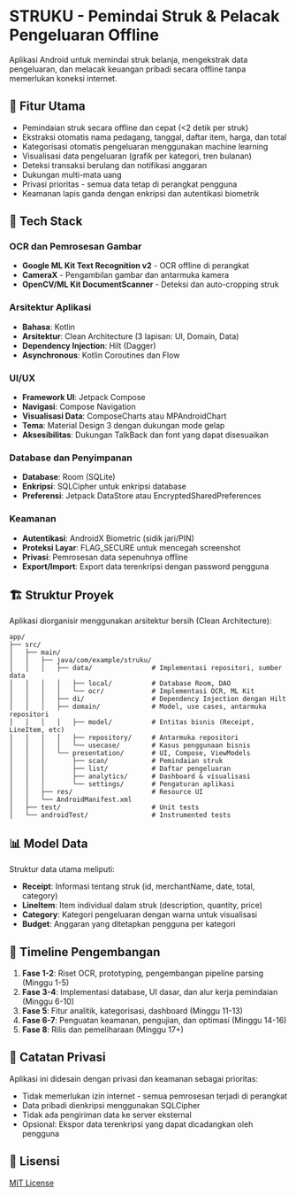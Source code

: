# STRUKU - Pemindai Struk & Pelacak Pengeluaran Offline

Aplikasi Android untuk memindai struk belanja, mengekstrak data pengeluaran, dan melacak keuangan pribadi secara offline tanpa memerlukan koneksi internet.

## 📱 Fitur Utama

- Pemindaian struk secara offline dan cepat (<2 detik per struk)
- Ekstraksi otomatis nama pedagang, tanggal, daftar item, harga, dan total
- Kategorisasi otomatis pengeluaran menggunakan machine learning
- Visualisasi data pengeluaran (grafik per kategori, tren bulanan)
- Deteksi transaksi berulang dan notifikasi anggaran
- Dukungan multi-mata uang
- Privasi prioritas - semua data tetap di perangkat pengguna
- Keamanan lapis ganda dengan enkripsi dan autentikasi biometrik

## 🔧 Tech Stack

### OCR dan Pemrosesan Gambar
- **Google ML Kit Text Recognition v2** - OCR offline di perangkat
- **CameraX** - Pengambilan gambar dan antarmuka kamera
- **OpenCV/ML Kit DocumentScanner** - Deteksi dan auto-cropping struk

### Arsitektur Aplikasi
- **Bahasa**: Kotlin
- **Arsitektur**: Clean Architecture (3 lapisan: UI, Domain, Data)
- **Dependency Injection**: Hilt (Dagger)
- **Asynchronous**: Kotlin Coroutines dan Flow

### UI/UX
- **Framework UI**: Jetpack Compose
- **Navigasi**: Compose Navigation
- **Visualisasi Data**: ComposeCharts atau MPAndroidChart
- **Tema**: Material Design 3 dengan dukungan mode gelap
- **Aksesibilitas**: Dukungan TalkBack dan font yang dapat disesuaikan

### Database dan Penyimpanan
- **Database**: Room (SQLite)
- **Enkripsi**: SQLCipher untuk enkripsi database
- **Preferensi**: Jetpack DataStore atau EncryptedSharedPreferences

### Keamanan
- **Autentikasi**: AndroidX Biometric (sidik jari/PIN)
- **Proteksi Layar**: FLAG_SECURE untuk mencegah screenshot
- **Privasi**: Pemrosesan data sepenuhnya offline
- **Export/Import**: Export data terenkripsi dengan password pengguna

## 🏗️ Struktur Proyek

Aplikasi diorganisir menggunakan arsitektur bersih (Clean Architecture):

```
app/
├── src/
│   ├── main/
│   │   ├── java/com/example/struku/
│   │   │   ├── data/               # Implementasi repositori, sumber data
│   │   │   │   ├── local/          # Database Room, DAO
│   │   │   │   └── ocr/            # Implementasi OCR, ML Kit
│   │   │   ├── di/                 # Dependency Injection dengan Hilt
│   │   │   ├── domain/             # Model, use cases, antarmuka repositori
│   │   │   │   ├── model/          # Entitas bisnis (Receipt, LineItem, etc)
│   │   │   │   ├── repository/     # Antarmuka repositori
│   │   │   │   └── usecase/        # Kasus penggunaan bisnis
│   │   │   └── presentation/       # UI, Compose, ViewModels
│   │   │       ├── scan/           # Pemindaian struk
│   │   │       ├── list/           # Daftar pengeluaran
│   │   │       ├── analytics/      # Dashboard & visualisasi
│   │   │       └── settings/       # Pengaturan aplikasi
│   │   ├── res/                    # Resource UI
│   │   └── AndroidManifest.xml
│   ├── test/                       # Unit tests
│   └── androidTest/                # Instrumented tests
```

## 📊 Model Data

Struktur data utama meliputi:

- **Receipt**: Informasi tentang struk (id, merchantName, date, total, category)
- **LineItem**: Item individual dalam struk (description, quantity, price)
- **Category**: Kategori pengeluaran dengan warna untuk visualisasi
- **Budget**: Anggaran yang ditetapkan pengguna per kategori

## 🚀 Timeline Pengembangan

1. **Fase 1-2**: Riset OCR, prototyping, pengembangan pipeline parsing (Minggu 1-5)
2. **Fase 3-4**: Implementasi database, UI dasar, dan alur kerja pemindaian (Minggu 6-10)
3. **Fase 5**: Fitur analitik, kategorisasi, dashboard (Minggu 11-13)
4. **Fase 6-7**: Penguatan keamanan, pengujian, dan optimasi (Minggu 14-16)
5. **Fase 8**: Rilis dan pemeliharaan (Minggu 17+)

## 📝 Catatan Privasi

Aplikasi ini didesain dengan privasi dan keamanan sebagai prioritas:

- Tidak memerlukan izin internet - semua pemrosesan terjadi di perangkat
- Data pribadi dienkripsi menggunakan SQLCipher
- Tidak ada pengiriman data ke server eksternal
- Opsional: Ekspor data terenkripsi yang dapat dicadangkan oleh pengguna

## 📄 Lisensi

[MIT License](LICENSE)
